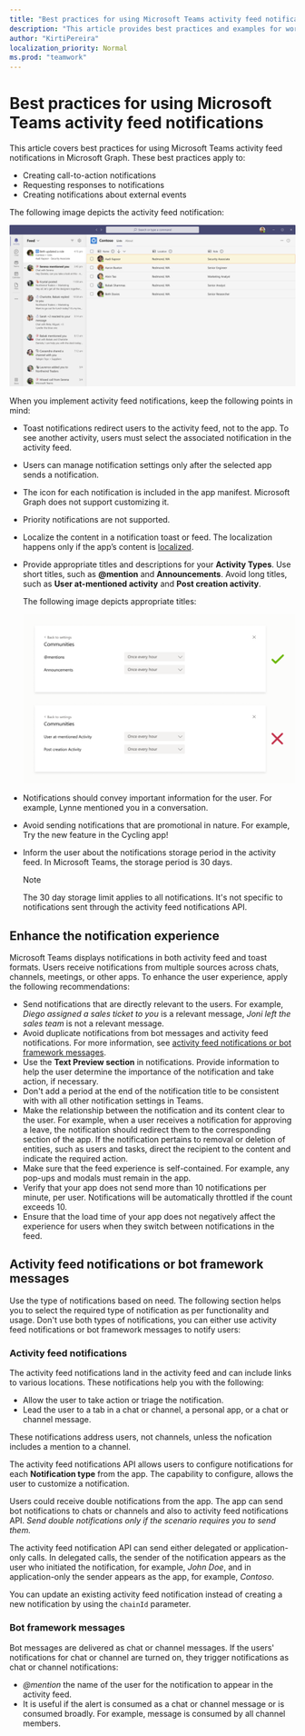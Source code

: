 ```yaml
---
title: "Best practices for using Microsoft Teams activity feed notifications"
description: "This article provides best practices and examples for working with activity feed notifications in Microsoft Graph."
author: "KirtiPereira"
localization_priority: Normal
ms.prod: "teamwork"
---
```


# Best practices for using Microsoft Teams activity feed notifications

This article covers best practices for using Microsoft Teams activity feed notifications in Microsoft Graph. These best practices apply to:
* Creating call-to-action notifications
* Requesting responses to notifications
* Creating notifications about external events

The following image depicts the activity feed notification:

![activity feed notification](./images/activity-feed-notification.png)

When you implement activity feed notifications, keep the following points in mind:
* Toast notifications redirect users to the activity feed, not to the app. To see another activity, users must select the associated notification in the activity feed.
* Users can manage notification settings only after the selected app sends a notification.
* The icon for each notification is included in the app manifest. Microsoft Graph does not support customizing it.
* Priority notifications are not supported.
* Localize the content in a notification toast or feed. The localization happens only if the app’s content is [localized](/platform/concepts/build-and-test/apps-localization).
* Provide appropriate titles and descriptions for your **Activity Types**. Use short titles, such as **@mention** and **Announcements**. Avoid long titles, such as **User at-mentioned activity** and **Post creation activity**.

  The following image depicts appropriate titles:
  
     ![best practices](./images/best-practices.png) 

* Notifications should convey important information for the user. For example, Lynne mentioned you in a conversation.
* Avoid sending notifications that are promotional in nature. For example, Try the new feature in the Cycling app!
* Inform the user about the notifications storage period in the activity feed. In Microsoft Teams, the storage period is 30 days.

    > [!NOTE]
    > The 30 day storage limit applies to all notifications. It's not specific to notifications sent through the activity feed notifications API.

## Enhance the notification experience

Microsoft Teams displays notifications in both activity feed and toast formats. Users receive notifications from multiple sources across chats, channels, meetings, or other apps. To enhance the user experience, apply the following recommendations:

* Send notifications that are directly relevant to the users. For example, *Diego assigned a sales ticket to you* is a relevant message, *Joni left the sales team* is not a relevant message.
* Avoid duplicate notifications from bot messages and activity feed notifications. For more information, see [activity feed notifications or bot framework messages](#activity-feed-notifications-or-bot-framework-messages).
* Use the **Text Preview section** in notifications. Provide information to help the user determine the importance of the notification and take action, if necessary.
* Don't add a period at the end of the notification title to be consistent with with all other notification settings in Teams.
* Make the relationship between the notification and its content clear to the user. For example, when a user receives a notification for approving a leave, the notification should redirect them to the corresponding section of the app. If the notification pertains to removal or deletion of entities, such as users and tasks, direct the recipient to the content and indicate the required action.
* Make sure that the feed experience is self-contained. For example, any pop-ups and modals must remain in the app.
* Verify that your app does not send more than 10 notifications per minute, per user. Notifications will be automatically throttled if the count exceeds 10.
* Ensure that the load time of your app does not negatively affect the experience for users when they switch between notifications in the feed.

## Activity feed notifications or bot framework messages

Use the type of notifications based on need. The following section helps you to select the required type of notification as per functionality and usage. Don't use both types of notifications, you can either use activity feed notifications or bot framework messages to notify users: 

### Activity feed notifications

The activity feed notifications land in the activity feed and can include links to various locations. These notifications help you with the following: 
* Allow the user to take action or triage the notification.
* Lead the user to a tab in a chat or channel, a personal app, or a chat or channel message. 

These notifications address users, not channels, unless the nofication includes a mention to a channel. 

The activity feed notifications API allows users to configure notifications for each **Notification type** from the app. The capability to configure, allows the user to customize a notification. 

Users could receive double notifications from the app. The app can send bot notifications to chats or channels and also to activity feed notifications API. *Send double notifications only if the scenario requires you to send them.* 

The activity feed notification API can send either delegated or application-only calls. In delegated calls, the sender of the notification appears as the user who initiated the notification, for example, *John Doe*, and in application-only the sender appears as the app, for example, *Contoso*. 

You can update an existing activity feed notification instead of creating a new notification by using the `chainId` parameter.

### Bot framework messages

Bot messages are delivered as chat or channel messages. If the users' notifications for chat or channel are turned on, they trigger notifications as chat or channel notifications:

* *@mention* the name of the user for the notification to appear in the activity feed.
* It is useful if the alert is consumed as a chat or channel message or is consumed broadly. For example, message is consumed by all channel members.
